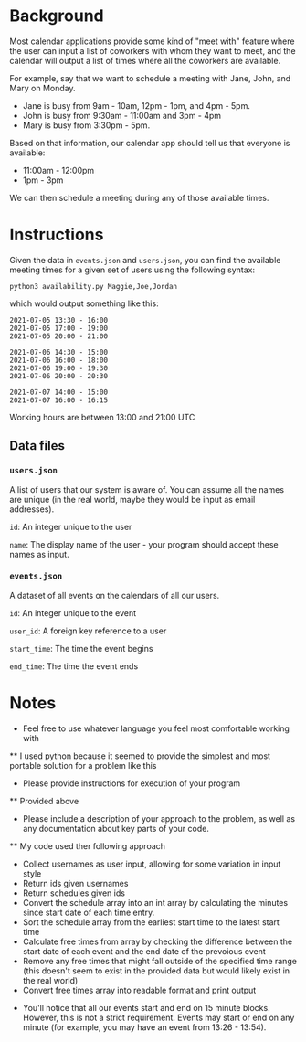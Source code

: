 # Background

Most calendar applications provide some kind of "meet with" feature where the user
can input a list of coworkers with whom they want to meet, and the calendar will
output a list of times where all the coworkers are available.

For example, say that we want to schedule a meeting with Jane, John, and Mary on Monday.

- Jane is busy from 9am - 10am, 12pm - 1pm, and 4pm - 5pm.
- John is busy from 9:30am - 11:00am and 3pm - 4pm
- Mary is busy from 3:30pm - 5pm.

Based on that information, our calendar app should tell us that everyone is available:
- 11:00am - 12:00pm
- 1pm - 3pm

We can then schedule a meeting during any of those available times.


# Instructions

Given the data in `events.json` and `users.json`, you can find the available meeting times for a given set of users using the following syntax:

```
python3 availability.py Maggie,Joe,Jordan
```

which would output something like this:

```
2021-07-05 13:30 - 16:00
2021-07-05 17:00 - 19:00
2021-07-05 20:00 - 21:00

2021-07-06 14:30 - 15:00
2021-07-06 16:00 - 18:00
2021-07-06 19:00 - 19:30
2021-07-06 20:00 - 20:30

2021-07-07 14:00 - 15:00
2021-07-07 16:00 - 16:15
```


Working hours are between 13:00 and 21:00 UTC


## Data files

### `users.json`

A list of users that our system is aware of. You can assume all the names are unique (in the real world, maybe
they would be input as email addresses).

`id`: An integer unique to the user

`name`: The display name of the user - your program should accept these names as input.

### `events.json`

A dataset of all events on the calendars of all our users.

`id`: An integer unique to the event

`user_id`: A foreign key reference to a user

`start_time`: The time the event begins

`end_time`: The time the event ends


# Notes

- Feel free to use whatever language you feel most comfortable working with

** I used python because it seemed to provide the simplest and most portable solution for a problem like this

- Please provide instructions for execution of your program

** Provided above

- Please include a description of your approach to the problem, as well as any documentation about
  key parts of your code.

** My code used ther following approach
* Collect usernames as user input, allowing for some variation in input style
* Return ids given usernames
* Return schedules given ids
* Convert the schedule array into an int array by calculating the minutes since start date of each time entry.
* Sort the schedule array from the earliest start time to the latest start time
* Calculate free times from array by checking the difference between the start date of each event and the end date of the prevoious event
* Remove any free times that might fall outside of the specified time range (this doesn't seem to exist in the provided data but would likely exist in the real world)
* Convert free times array into readable format and print output

- You'll notice that all our events start and end on 15 minute blocks. However, this is not a strict
  requirement. Events may start or end on any minute (for example, you may have an event from 13:26 - 13:54).
